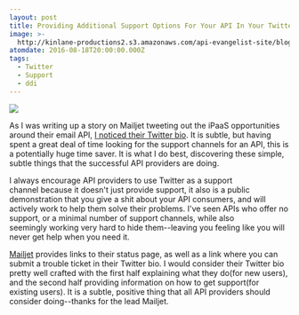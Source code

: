 ```yaml
---
layout: post
title: Providing Additional Support Options For Your API In Your Twitter Bio
image: >-
  http://kinlane-productions2.s3.amazonaws.com/api-evangelist-site/blog/Mailjet___mailjet____Twitter.png
atomdate: 2016-08-18T20:00:00.000Z
tags:
  - Twitter
  - Support
  - ddi
---
```

[![](http://kinlane-productions2.s3.amazonaws.com/api-evangelist-site/blog/Mailjet___mailjet____Twitter.png)](https://twitter.com/mailjet/)

As I was writing up a story on Mailjet tweeting out the iPaaS opportunities around their email API, [I noticed their Twitter bio](https://twitter.com/mailjet/). It is subtle, but having spent a great deal of time looking for the support channels for an API, this is a potentially huge time saver. It is what I do best, discovering these simple, subtle things that the successful API providers are doing.

I always encourage API providers to use Twitter as a support channel because it doesn't just provide support, it also is a public demonstration that you give a shit about your API consumers, and will actively work to help them solve their problems. I've seen APIs who offer no support, or a minimal number of support channels, while also seemingly working very hard to hide them--leaving you feeling like you will never get help when you need it.

[Mailjet](https://www.mailjet.com/) provides links to their status page, as well as a link where you can submit a trouble ticket in their Twitter bio. I would consider their Twitter bio pretty well crafted with the first half explaining what they do(for new users), and the second half providing information on how to get support(for existing users). It is a subtle, positive thing that all API providers should consider doing--thanks for the lead Mailjet.